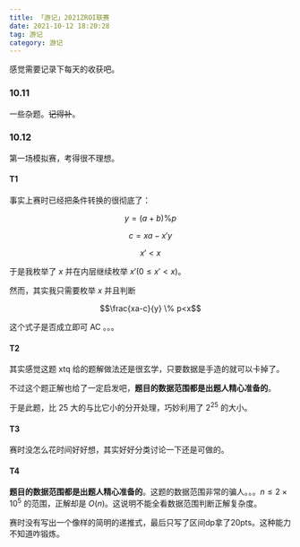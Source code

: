 ```yaml
---
title: 「游记」2021ZROI联赛
date: 2021-10-12 18:20:28
tag: 游记
category: 游记
---
```


感觉需要记录下每天的收获吧。

### 10.11

一些杂题。~~记得补~~。

### 10.12

第一场模拟赛，考得很不理想。

#### T1

事实上赛时已经把条件转换的很彻底了：

$$y=(a+b) \% p$$

$$c=xa-x'y$$

$$x'<x$$

于是我枚举了 $x$ 并在内层继续枚举 $x'(0≤x'<x)$。

然而，其实我只需要枚举 $x$ 并且判断

$$\frac{xa-c}{y} \% p<x$$

这个式子是否成立即可 AC 。。。

#### T2

其实感觉这题 xtq 给的题解做法还是很玄学，只要数据是手造的就可以卡掉了。

不过这个题正解也给了一定启发吧，**题目的数据范围都是出题人精心准备的**。

于是此题，比 $25$ 大的与比它小的分开处理，巧妙利用了 $2^{25}$ 的大小。

#### T3

赛时没怎么花时间好好想，其实好好分类讨论一下还是可做的。

#### T4

**题目的数据范围都是出题人精心准备的**。这题的数据范围非常的骗人。。。$n≤2 \times 10^5$ 的范围，正解却是 $O(n)$。这说明不能全看数据范围判断正解复杂度。

赛时没有写出一个像样的简明的递推式，最后只写了区间dp拿了20pts。这种能力不知道咋锻炼。